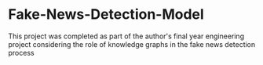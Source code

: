# Fake-News-Detection-Model
This project was completed as part of the author's final year engineering project considering the role of knowledge graphs in the fake news detection process
